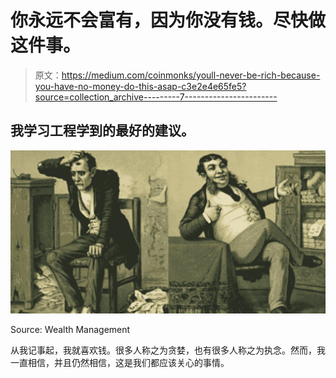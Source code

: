 # 你永远不会富有，因为你没有钱。尽快做这件事。

> 原文：<https://medium.com/coinmonks/youll-never-be-rich-because-you-have-no-money-do-this-asap-c3e2e4e65fe5?source=collection_archive---------7----------------------->

## 我学习工程学到的最好的建议。

![](img/b5f42f77e9743252b379d6311d579fa1.png)

Source: Wealth Management

从我记事起，我就喜欢钱。很多人称之为贪婪，也有很多人称之为执念。然而，我一直相信，并且仍然相信，这是我们都应该关心的事情。